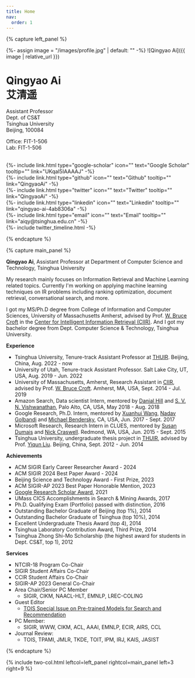 ```yaml
---
title: Home
nav:
  order: 1
---
```




{% capture left_panel %}

{%- assign image = "/images/profile.jpg" | default: "" -%}
![Qingyao Ai]({{ image | relative_url }})
# Qingyao Ai<br/>艾清遥

<p class="center">


Assistant Professor<br/>
Dept. of CS&T<br/>
Tsinghua University<br/>
Beijing, 100084<br/>

Office: FIT-1-506<br/>
Lab: FIT-1-506<br/>

<br/>
{%- include link.html type="google-scholar" icon="" text="Google Scholar" tooltip="" link="UKqaI5IAAAAJ" -%}<br/>
{%- include link.html type="github" icon="" text="Github" tooltip="" link="QingyaoAi" -%}<br/>
{%- include link.html type="twitter" icon="" text="Twitter" tooltip="" link="QingyaoAi" -%}<br/>
{%- include link.html type="linkedin" icon="" text="Linkedin" tooltip="" link="qingyao-ai-4ab8306a" -%}<br/>
{%- include link.html type="email" icon="" text="Email" tooltip="" link="aiqy@tsinghua.edu.cn" -%}<br/>
{%- include twitter_timeline.html -%}
</p>

{% endcapture %}

{% capture main_panel %}


**Qingyao Ai**, Assistant Professor at Department of Computer Science and Technology, Tsinghua University

My research mainly focuses on Information Retrieval and Machine Learning related topics. Currently I'm working on applying machine learning techniques on IR problems including ranking optimization, document retrieval, conversational search, and more. 

I got my MS/Ph.D degree from College of Information and Computer Sciences, University of Massachusetts Amherst, advised by Prof. [W. Bruce Croft](http://ciir.cs.umass.edu/croft) in the [Center for Intelligent Information Retrieval (CIIR)](http://ciir.cs.umass.edu/). And I got my bachelor degree from Dept. Computer Science & Technology, Tsinghua University. 



**Experience**

- Tsinghua University, Tenure-track Assistant Professor at [THUIR](http://ai.thuir.cn/). Beijing, China, Aug. 2022 - now
- University of Utah, Tenure-track Assistant Professor. Salt Lake City, UT, USA, Aug. 2019 - Jun. 2022
- University of Massachusetts, Amherst, Research Assistant in [CIIR](http://ciir.cs.umass.edu/), advised by Prof. [W. Bruce Croft](http://ciir.cs.umass.edu/croft). Amherst, MA, USA, Sept. 2014 - Jul. 2019
- Amazon Search, Data scientist Intern, mentored by [Danial Hill](http://www.danielnhill.com/) and [S. V. N. Vishwanathan](https://www.stat.purdue.edu/~vishy/main.html), Palo Alto, CA, USA, May 2018 - Aug. 2018
- Google Research, Ph.D. Intern, mentored by [Xuanhui Wang](https://research.google/people/XuanhuiWang/), [Nadav Golbandi](https://research.google/people/105605/) and [Michael Bendersky](http://bendersky.github.io/), CA, USA, Jun. 2017 - Sept. 2017
- Microsoft Research, Research Intern in CLUES, mentored by [Susan Dumais](http://susandumais.com/) and [Nick Craswell](https://www.microsoft.com/en-us/research/people/nickcr/). Redmond, WA, USA,  Jun. 2015 - Sept. 2015
- Tsinghua University, undergraduate thesis project in [THUIR](http://ai.thuir.cn/), advised by Prof. [Yiqun Liu](http://www.thuir.cn/group/~YQLiu/). Beijing, China, Sept. 2012 - Jun. 2014



**Achievements**
- ACM SIGIR Early Career Researcher Award - 2024
- ACM SIGIR 2024 Best Paper Award - 2024
- Beijing Science and Technology Award - First Prize, 2023
- ACM SIGIR-AP 2023 Best Paper Honorable Mention, 2023
- [Google Research Scholar Award](https://ai.googleblog.com/2021/04/announcing-2021-research-scholar.html), 2021
- UMass CICS Accomplishments in Search & Mining Awards, 2017
- Ph.D. Qualifying Exam (Portfolio) passed with distinction, 2016
- Outstanding Bachelor Graduate of Beijing (top 1%), 2014
- Outstanding Bachelor Graduate of Tsinghua (top 10%), 2014
- Excellent Undergraduate Thesis Award (top 4), 2014
- Tsinghua Laboratory Contribution Award, Third Prize, 2014
- Tsinghua Zhong Shi-Mo Scholarship (the highest award for students in Dept. CS&T, top 1), 2012



**Services**
- NTCIR-18 Program Co-Chair
- SIGIR Student Affairs Co-Chair
- CCIR Student Affairs Co-Chair
- SIGIR-AP 2023 General Co-Chair
- Area Chair/Senior PC Member
  - SIGIR, CIKM, NAACL-HLT, EMNLP, LREC-COLING 
- Guest Editor
  - [TOIS Special Issue on Pre-trained Models for Search and Recommendation](https://dl.acm.org/journal/tois/calls-for-papers)
- PC Member: 
  - SIGIR, WWW, CIKM, ACL, AAAI, EMNLP, ECIR, AIRS, CCL
- Journal Review: 
  - TOIS, TPAMI, JMLR, TKDE, TOIT, IPM, IRJ, KAIS, JASIST

{% endcapture %}

{% include two-col.html leftcol=left_panel rightcol=main_panel left=3 right=9 %}
